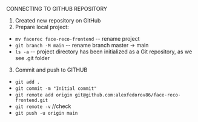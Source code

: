 CONNECTING TO GITHUB REPOSITORY

1. Created new repository on GitHub
2. Prepare local project:
- `mv facerec face-reco-frontend` -- rename project
- `git branch -M main` -- rename branch master -> main
- `ls -a` -- project directory has been initialized as a Git repository, as we see .git folder
3. Commit and push to GITHUB
- `git add .`
- `git commit -m "Initial commit"`
- `git remote add origin git@github.com:alexfedorov86/face-reco-frontend.git`
- `git remote -v` //check
- `git push -u origin main`